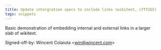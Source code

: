 ```yaml
---
title: Update intergration specs to include links (wikitext, c7ff2b5)
tags: snippets
---
```


Basic demonstration of embedding internal and external links in a larger slab of wikitext.

Signed-off-by: Wincent Colaiuta &lt;win@wincent.com&gt;
